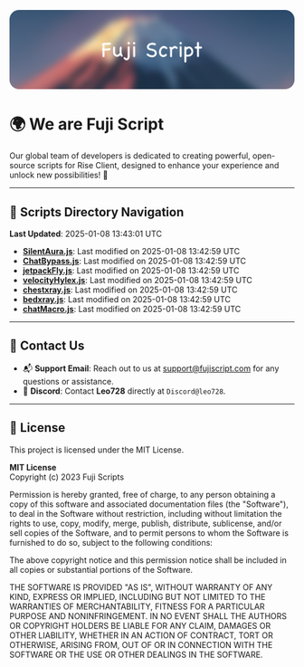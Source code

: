 ![Banner](.github/b.webp)

# 🌍 **We are Fuji Script**

Our global team of developers is dedicated to creating powerful, open-source scripts for Rise Client, designed to enhance your experience and unlock new possibilities! 🌟

---
<!-- SCRIPTS_NAVIGATION_START -->
## 📂 **Scripts Directory Navigation**

**Last Updated**: 2025-01-08 13:43:01 UTC

- **[SilentAura.js](scripts/SilentAura.js)**: Last modified on 2025-01-08 13:42:59 UTC
- **[ChatBypass.js](scripts/ChatBypass.js)**: Last modified on 2025-01-08 13:42:59 UTC
- **[jetpackFly.js](scripts/jetpackFly.js)**: Last modified on 2025-01-08 13:42:59 UTC
- **[velocityHylex.js](scripts/velocityHylex.js)**: Last modified on 2025-01-08 13:42:59 UTC
- **[chestxray.js](scripts/chestxray.js)**: Last modified on 2025-01-08 13:42:59 UTC
- **[bedxray.js](scripts/bedxray.js)**: Last modified on 2025-01-08 13:42:59 UTC
- **[chatMacro.js](scripts/chatMacro.js)**: Last modified on 2025-01-08 13:42:59 UTC

<!-- SCRIPTS_NAVIGATION_END -->

---

## 💬 **Contact Us**  
- 📬 **Support Email**: Reach out to us at [support@fujiscript.com](mailto:support@fujiscript.com) for any questions or assistance.  
- 💬 **Discord**: Contact **Leo728** directly at `Discord@leo728`.

---

## 📜 **License**

This project is licensed under the MIT License.  

**MIT License**  
Copyright (c) 2023 Fuji Scripts  

Permission is hereby granted, free of charge, to any person obtaining a copy of this software and associated documentation files (the "Software"), to deal in the Software without restriction, including without limitation the rights to use, copy, modify, merge, publish, distribute, sublicense, and/or sell copies of the Software, and to permit persons to whom the Software is furnished to do so, subject to the following conditions:  

The above copyright notice and this permission notice shall be included in all copies or substantial portions of the Software.  

THE SOFTWARE IS PROVIDED "AS IS", WITHOUT WARRANTY OF ANY KIND, EXPRESS OR IMPLIED, INCLUDING BUT NOT LIMITED TO THE WARRANTIES OF MERCHANTABILITY, FITNESS FOR A PARTICULAR PURPOSE AND NONINFRINGEMENT. IN NO EVENT SHALL THE AUTHORS OR COPYRIGHT HOLDERS BE LIABLE FOR ANY CLAIM, DAMAGES OR OTHER LIABILITY, WHETHER IN AN ACTION OF CONTRACT, TORT OR OTHERWISE, ARISING FROM, OUT OF OR IN CONNECTION WITH THE SOFTWARE OR THE USE OR OTHER DEALINGS IN THE SOFTWARE.  
